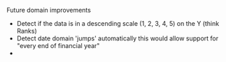 Future domain improvements
- Detect if the data is in a descending scale (1, 2, 3, 4, 5) on the Y (think Ranks)
- Detect date domain 'jumps' automatically this would allow support for "every end of financial year"
- 